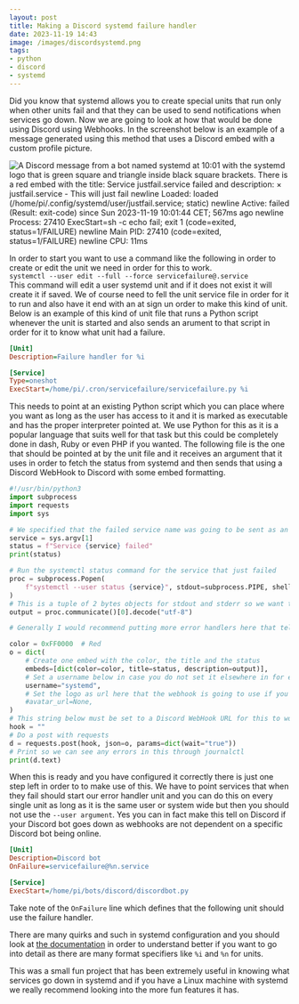 ```yaml
---
layout: post
title: Making a Discord systemd failure handler
date: 2023-11-19 14:43
image: /images/discordsystemd.png
tags:
- python
- discord
- systemd
---
```

Did you know that systemd allows you to create special units that run only when other units fail and that they can be used to send notifications when services go down. Now we are going to look at how that would be done using Discord using Webhooks. In the screenshot below is an example of a message generated using this method that uses a Discord embed with a custom profile picture.

![A Discord message from a bot named systemd at 10:01 with the systemd logo that is green square and triangle inside black square brackets. There is a red embed with the title: Service justfail.service failed and description: × justfail.service - This will just fail newline      Loaded: loaded (/home/pi/.config/systemd/user/justfail.service; static) newline      Active: failed (Result: exit-code) since Sun 2023-11-19 10:01:44 CET; 567ms ago newline     Process: 27410 ExecStart=sh -c echo fail; exit 1 (code=exited, status=1/FAILURE) newline    Main PID: 27410 (code=exited, status=1/FAILURE) newline         CPU: 11ms](/images/discordsystemd.png)

In order to start you want to use a command like the following in order to create or edit the unit we need in order for this to work.  
`systemctl --user edit --full --force servicefailure@.service`  
This command will edit a user systemd unit and if it does not exist it will create it if saved. We of course need to fell the unit service file in order for it to run and also have it end with an at sign un order to make this kind of unit. Below is an example of this kind of unit file that runs a Python script whenever the unit is started and also sends an arument to that script in order for it to know what unit had a failure.
```ini
[Unit]
Description=Failure handler for %i

[Service]
Type=oneshot
ExecStart=/home/pi/.cron/servicefailure/servicefailure.py %i
```
This needs to point at an existing Python script which you can place where you want as long as the user has access to it and it is marked as executable and has the proper interpreter pointed at. We use Python for this as it is a popular language that suits well for that task but this could be completely done in dash, Ruby or even PHP if you wanted. The following file is the one that should be pointed at by the unit file and it receives an argument that it uses in order to fetch the status from systemd and then sends that using a Discord WebHook to Discord with some embed formatting.
```py
#!/usr/bin/python3
import subprocess
import requests
import sys

# We specified that the failed service name was going to be sent as an argument so we get it here
service = sys.argv[1]
status = f"Service {service} failed"
print(status)

# Run the systemctl status command for the service that just failed
proc = subprocess.Popen(
    f"systemctl --user status {service}", stdout=subprocess.PIPE, shell=True
)
# This is a tuple of 2 bytes objects for stdout and stderr so we want the stdout as a string
output = proc.communicate()[0].decode("utf-8")

# Generally I would recommend putting more error handlers here that tell if something goes wrong through notifications

color = 0xFF0000  # Red
o = dict(
    # Create one embed with the color, the title and the status
    embeds=[dict(color=color, title=status, description=output)],
    # Set a username below in case you do not set it elsewhere in for example hook config
    username="systemd",
    # Set the logo as url here that the webhook is going to use if you do not set it in hook config
    #avatar_url=None,
)
# This string below must be set to a Discord WebHook URL for this to work
hook = ""
# Do a post with requests
d = requests.post(hook, json=o, params=dict(wait="true"))
# Print so we can see any errors in this through journalctl
print(d.text)
```
When this is ready and you have configured it correctly there is just one step left in order to to make use of this. We have to point services that when they fail should start our error handler unit and you can do this on every single unit as long as it is the same user or system wide but then you should not use the `--user argument`. Yes you can in fact make this tell on Discord if your Discord bot goes down as webhooks are not dependent on a specific Discord bot being online.
```ini
[Unit]
Description=Discord bot
OnFailure=servicefailure@%n.service

[Service]
ExecStart=/home/pi/bots/discord/discordbot.py
```
Take note of the `OnFailure` line which defines that the following unit should use the failure handler.

There are many quirks and such in systemd configuration and you should look at [the documentation](https://www.freedesktop.org/software/systemd/man/latest/systemd.unit.html "Systemd unit documentation") in order to understand better if you want to go into detail as there are many format specifiers like `%i` and `%n` for units.

This was a small fun project that has been extremely useful in knowing what services go down in systemd and if you have a Linux machine with systemd we really recommend looking into the more fun features it has.
